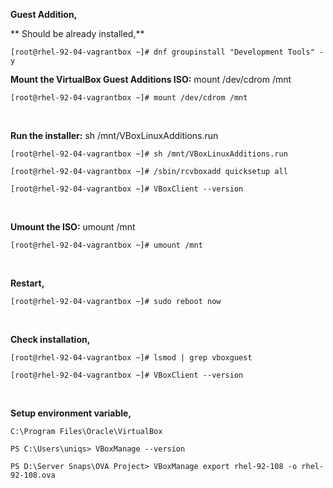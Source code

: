 **Guest Addition,**

** Should be already installed,**

`[root@rhel-92-04-vagrantbox ~]# dnf groupinstall "Development Tools" -y`


**Mount the VirtualBox Guest Additions ISO:** mount /dev/cdrom /mnt

`[root@rhel-92-04-vagrantbox ~]# mount /dev/cdrom /mnt`

<br>

**Run the installer:** sh /mnt/VBoxLinuxAdditions.run

`[root@rhel-92-04-vagrantbox ~]# sh /mnt/VBoxLinuxAdditions.run`

`[root@rhel-92-04-vagrantbox ~]# /sbin/rcvboxadd quicksetup all`

`[root@rhel-92-04-vagrantbox ~]# VBoxClient --version`

<br>

**Umount the ISO:** umount /mnt

`[root@rhel-92-04-vagrantbox ~]# umount /mnt`

<br>

**Restart,**

`[root@rhel-92-04-vagrantbox ~]# sudo reboot now`

<br>

**Check installation,**

`[root@rhel-92-04-vagrantbox ~]# lsmod | grep vboxguest`

`[root@rhel-92-04-vagrantbox ~]# VBoxClient --version`

<br> 

**Setup environment variable,**

`C:\Program Files\Oracle\VirtualBox`

`PS C:\Users\uniqs> VBoxManage --version`

`PS D:\Server Snaps\OVA Project> VBoxManage export rhel-92-108 -o rhel-92-108.ova`
